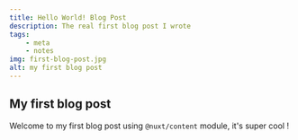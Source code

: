 ```yaml
---
title: Hello World! Blog Post
description: The real first blog post I wrote
tags:
    - meta
    - notes
img: first-blog-post.jpg
alt: my first blog post
---
```

## My first blog post

Welcome to my first blog post using `@nuxt/content` module, it's super cool !
